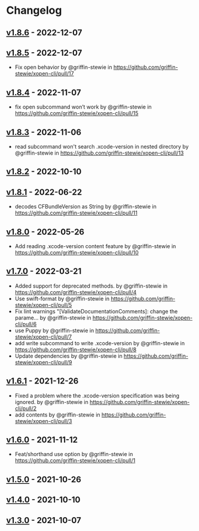 # Changelog

## [v1.8.6](https://github.com/griffin-stewie/xopen-cli/compare/v1.8.5...v1.8.6) - 2022-12-07

## [v1.8.5](https://github.com/griffin-stewie/xopen-cli/compare/v1.8.4...v1.8.5) - 2022-12-07
- Fix open behavior  by @griffin-stewie in https://github.com/griffin-stewie/xopen-cli/pull/17

## [v1.8.4](https://github.com/griffin-stewie/xopen-cli/compare/v1.8.3...v1.8.4) - 2022-11-07
- fix open subcommand won’t work by @griffin-stewie in https://github.com/griffin-stewie/xopen-cli/pull/15

## [v1.8.3](https://github.com/griffin-stewie/xopen-cli/compare/v1.8.2...v1.8.3) - 2022-11-06
- read subcommand won't search .xcode-version in nested directory by @griffin-stewie in https://github.com/griffin-stewie/xopen-cli/pull/13

## [v1.8.2](https://github.com/griffin-stewie/xopen-cli/compare/v1.8.1...v1.8.2) - 2022-10-10

## [v1.8.1](https://github.com/griffin-stewie/xopen-cli/compare/v1.8.0...v1.8.1) - 2022-06-22
- decodes CFBundleVersion as String by @griffin-stewie in https://github.com/griffin-stewie/xopen-cli/pull/11

## [v1.8.0](https://github.com/griffin-stewie/xopen-cli/compare/v1.7.0...v1.8.0) - 2022-05-26
- Add reading .xcode-version content feature by @griffin-stewie in https://github.com/griffin-stewie/xopen-cli/pull/10

## [v1.7.0](https://github.com/griffin-stewie/xopen-cli/compare/v1.6.1...v1.7.0) - 2022-03-21
- Added support for deprecated methods. by @griffin-stewie in https://github.com/griffin-stewie/xopen-cli/pull/4
- Use swift-format by @griffin-stewie in https://github.com/griffin-stewie/xopen-cli/pull/5
- Fix lint warnings "[ValidateDocumentationComments]: change the parame… by @griffin-stewie in https://github.com/griffin-stewie/xopen-cli/pull/6
- use Puppy by @griffin-stewie in https://github.com/griffin-stewie/xopen-cli/pull/7
- add write subcommand to write .xcode-version by @griffin-stewie in https://github.com/griffin-stewie/xopen-cli/pull/8
- Update dependencies by @griffin-stewie in https://github.com/griffin-stewie/xopen-cli/pull/9

## [v1.6.1](https://github.com/griffin-stewie/xopen-cli/compare/v1.6.0...v1.6.1) - 2021-12-26
- Fixed a problem where the .xcode-version specification was being ignored. by @griffin-stewie in https://github.com/griffin-stewie/xopen-cli/pull/2
- add contents by @griffin-stewie in https://github.com/griffin-stewie/xopen-cli/pull/3

## [v1.6.0](https://github.com/griffin-stewie/xopen-cli/compare/v1.5.0...v1.6.0) - 2021-11-12
- Feat/shorthand use option by @griffin-stewie in https://github.com/griffin-stewie/xopen-cli/pull/1

## [v1.5.0](https://github.com/griffin-stewie/xopen-cli/compare/v1.4.0...v1.5.0) - 2021-10-26

## [v1.4.0](https://github.com/griffin-stewie/xopen-cli/compare/v1.3.0...v1.4.0) - 2021-10-10

## [v1.3.0](https://github.com/griffin-stewie/xopen-cli/commits/v1.3.0) - 2021-10-07
